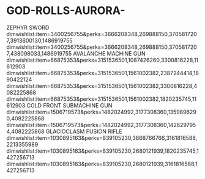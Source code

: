 # GOD-ROLLS-AURORA-
ZEPHYR
SWORD
dimwishlist:item=3400256755&perks=3666208348,269888150,3705817207,3913600130,1486919755
dimwishlist:item=3400256755&perks=3666208348,269888150,3705817207,438098033,1486919755
AVALANCHE
MACHINE GUN
dimwishlist:item=66875353&perks=3151536501,1087426260,3300816228,11612903
dimwishlist:item=66875353&perks=3151536501,1561002382,2387244414,1890422124
dimwishlist:item=66875353&perks=3151536501,1561002382,3300816228,4082225868
dimwishlist:item=66875353&perks=3151536501,1561002382,1820235745,11612903
COLD FRONT
SUBMACHINE GUN
dimwishlist:item=1506719573&perks=1482024992,3177308360,1359896290,4082225868
dimwishlist:item=1506719573&perks=1482024992,3177308360,1428297954,4082225868
GLACIOCLASM
FUSION RIFLE
dimwishlist:item=1030895163&perks=839105230,3868766766,3161816588,2213355989
dimwishlist:item=1030895163&perks=839105230,2680121939,1820235745,1427256713
dimwishlist:item=1030895163&perks=839105230,2680121939,3161816588,1427256713
